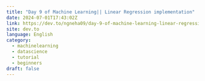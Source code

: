 ```yaml
---
title: "Day 9 of Machine Learning|| Linear Regression implementation"
date: 2024-07-01T17:43:02Z
link: https://dev.to/ngneha09/day-9-of-machine-learning-linear-regression-implementation-5487?utm_medium=RSS&utm_source=news.12bit.vn
site: dev.to
language: English
category:
  - machinelearning
  - datascience
  - tutorial
  - beginners
draft: false
---
```

